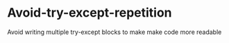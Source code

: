 # Avoid-try-except-repetition
Avoid writing multiple try-except blocks to make make code more readable
